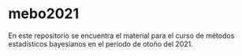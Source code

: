 # mebo2021
En este repositorio se encuentra el material para el curso de métodos estadísticos bayesianos en el periodo de otoño del 2021.
